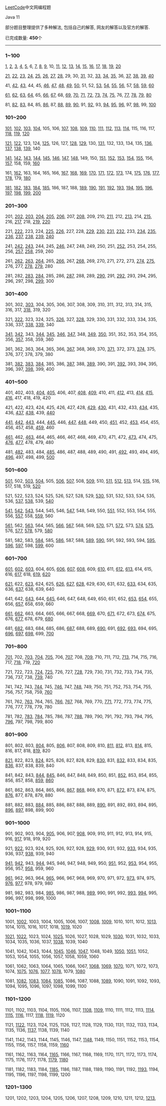 [LeetCode](https://leetcode-cn.com/problemset/all/)中文网编程题

Java 11

部分题目整理提供了多种解法, 包括自己的解答, 网友的解答以及官方的解答.

已完成数量: **450**个

---
### 1~100

[1](./src/S1_20/S1.java), [2](./src/S1_20/S2.java), [3](./src/S1_20/S3.java), [4](./src/S1_20/S4.java), [5](./src/S1_20/S5.java), 6, [7](./src/S1_20/S7.java), [8](./src/S1_20/S8.java), [9](./src/S1_20/S9.java), 10, [11](./src/S1_20/S11.java), [12](./src/S1_20/S12.java), [13](./src/S1_20/S13.java), [14](./src/S1_20/S14.java), [15](./src/S1_20/S15.java), [16](./src/S1_20/S16.java), [17](./src/S1_20/S17.java), [18](./src/S1_20/S18.java), [19](./src/S1_20/S19.java), [20](./src/S1_20/S20.java)

[21](./src/S21_40/S21.java), [22](./src/S21_40/S22.java), [23](./src/S21_40/S23.java), [24](./src/S21_40/S24.java), [25](./src/S21_40/S25.java), [26](./src/S21_40/S26.java), [27](./src/S21_40/S27.java), [28](./src/S21_40/S28.java), 29, 30, [31](./src/S21_40/S31.java), 32, [33](./src/S21_40/S33.java), [34](./src/S21_40/S34.java), [35](./src/S21_40/S35.java), 36, [37](./src/S21_40/S37.java), [38](./src/S21_40/S38.java), [39](./src/S21_40/S39.java), [40](./src/S21_40/S40.java)

41, [42](./src/S41_60/S42.java), [43](./src/S41_60/S43.java), 44, 45, [46](./src/S41_60/S46.java), [47](./src/S41_60/S47.java), [48](./src/S41_60/S48.java), [49](./src/S41_60/S49.java), [50](./src/S41_60/S50.java), 51, 52, [53](./src/S41_60/S53.java), [54](./src/S41_60/S54.java), [55](./src/S41_60/S55.java), [56](./src/S41_60/S56.java), 57, [58](./src/S41_60/S58.java), [59](./src/S41_60/S59.java), [60](./src/S41_60/S60.java)

[61](./src/S61_80/S61.java), [62](./src/S61_80/S62.java), [63](./src/S61_80/S63.java), [64](./src/S61_80/S64.java), 65, [66](./src/S61_80/S66.java), [67](./src/S61_80/S67.java), 68, [69](./src/S61_80/S69.java), [70](./src/S61_80/S70.java), [71](./src/S61_80/S71.java), [72](./src/S61_80/S72.java), [73](./src/S61_80/S73.java), [74](./src/S61_80/S74.java), [75](./src/S61_80/S75.java), 76, [77](./src/S61_80/S77.java), [78](./src/S61_80/S78.java), [79](./src/S61_80/S79.java), [80](./src/S61_80/S80.java)

81, [82](./src/S81_100/S82.java), [83](./src/S81_100/S83.java), 84, 85, [86](./src/S81_100/S86.java), 87, [88](./src/S81_100/S88.java), [89](./src/S81_100/S89.java), [90](./src/S81_100/S90.java), 91, [92](./src/S81_100/S92.java), 93, [94](./src/S81_100/S94.java), [95](./src/S81_100/S95.java), [96](./src/S81_100/S96.java), 97, [98](./src/S81_100/S98.java), 99, [100](./src/S81_100/S100.java)

### 101~200

[101](./src/S101_120/S101.java), [102](./src/S101_120/S102.java), [103](./src/S101_120/S103.java), [104](./src/S101_120/S104.java), 105, 106, [107](./src/S101_120/S107.java), [108](./src/S101_120/S108.java), [109](./src/S101_120/S109.java), [110](./src/S101_120/S110.java), [111](./src/S101_120/S111.java), [112](./src/S101_120/S112.java), [113](./src/S101_120/S113.java), [114](./src/S101_120/S114.java), 115, 116, 117, [118](./src/S101_120/S118.java), [119](./src/S101_120/S119.java), [120](./src/S101_120/S120.java)

[121](./src/S121_140/S121.java), [122](./src/S121_140/S122.java), 123, 124, [125](./src/S121_140/S125.java), 126, 127, [128](./src/S121_140/S128.java), [129](./src/S121_140/S129.java), 130, [131](./src/S121_140/S131.java), 132, 133, 134, 135, [136](./src/S121_140/S136.java), [137](./src/S121_140/S137.java), [138](./src/S121_140/S138.java), [139](./src/S121_140/S139.java), 140

[141](./src/S141_160/S141.java), [142](./src/S141_160/S142.java), [143](./src/S141_160/S143.java), [144](./src/S141_160/S144.java), [145](./src/S141_160/S145.java), [146](./src/S141_160/S146.java), [147](./src/S141_160/S147.java), [148](./src/S141_160/S148.java), 149, 150, [151](./src/S141_160/S151.java), [152](./src/S141_160/S152.java), [153](./src/S141_160/S153.java), [154](./src/S141_160/S154.java), [155](./src/S141_160/S155.java), 156, [157](./src/S141_160/S157.java), 158, 159, [160](./src/S141_160/S160.java)

161, [162](./src/S161_180/S162.java), 163, 164, 165, 166, [167](./src/S161_180/S167.java), [168](./src/S161_180/S168.java), [169](./src/S161_180/S169.java), [170](./src/S161_180/S170.java), [171](./src/S161_180/S171.java), [172](./src/S161_180/S172.java), [173](./src/S161_180/S173.java), 174, [175](./src/S161_180/S175.sql), [176](./src/S161_180/S176.sql), [177](./src/S161_180/S177.sql), [178](./src/S161_180/S178.sql), 179, [180](./src/S161_180/S180.sql)

[181](./src/S181_200/S181.sql), [182](./src/S181_200/S182.sql), [183](./src/S181_200/S183.sql), [184](./src/S181_200/S184.sql), [185](./src/S181_200/S185.sql), 186, 187, 188, [189](./src/S181_200/S189.java), [190](./src/S181_200/S190.java), [191](./src/S181_200/S191.java), [192](./src/S181_200/S192.sh), [193](./src/S181_200/S193.sh), [194](./src/S181_200/S194.sh), [195](./src/S181_200/S195.sh), [196](./src/S181_200/S196.sql), [197](./src/S181_200/S197.sql), [198](./src/S181_200/S198.java), [199](./src/S181_200/S199.java), [200](./src/S181_200/S200.java)

### 201~300

201, [202](./src/S201_220/S202.java), [203](./src/S201_220/S203.java), [204](./src/S201_220/S204.java), [205](./src/S201_220/S205.java), [206](./src/S201_220/S206.java), 207, [208](./src/S201_220/S208.java), 209, 210, [211](./src/S201_220/S211.java), 212, [213](./src/S201_220/S213.java), 214, [215](./src/S201_220/S215.java), 216, [217](./src/S201_220/S217.java), 218, [219](./src/S201_220/S219.java), [220](./src/S201_220/S220.java)

221, [222](./src/S221_240/S222.java), 223, 224, [225](./src/S221_240/S225.java), [226](./src/S221_240/S226.java), 227, 228, [229](./src/S221_240/S229.java), [230](./src/S221_240/S230.java), [231](./src/S221_240/S231.java), [232](./src/S221_240/S232.java), 233, [234](./src/S221_240/S234.java), [235](./src/S221_240/S235.java), [236](./src/S221_240/S236.java), [237](./src/S221_240/S237.java), [238](./src/S221_240/S238.java), [239](./src/S221_240/S239.java), [240](./src/S221_240/S240.java)

241, [242](./src/S241_260/S242.java), [243](./src/S241_260/S243.java), 244, 245, [246](./src/S241_260/S246.java), 247, 248, 249, 250, 251, [252](./src/S241_260/S252.java), 253, 254, 255, 256, [257](./src/S241_260/S257.java), [258](./src/S241_260/S258.java), 259, 260

261, [262](./src/S261_280/S262.sql), [263](./src/S261_280/S263.java), [264](./src/S261_280/S264.java), 265, [266](./src/S261_280/S266.java), 267, [268](./src/S261_280/S268.java), 269, 270, 271, 272, 273, [274](./src/S261_280/S274.java), [275](./src/S261_280/S275.java), 276, 277, [278](./src/S261_280/S278.java), [279](./src/S261_280/S279.java), 280

281, 282, [283](./src/S281_300/S283.java), [284](./src/S281_300/S284.java), 285, 286, [287](./src/S281_300/S287.java), 288, 289, [290](./src/S281_300/S290.java), 291, [292](./src/S281_300/S292.java), 293, 294, 295, 296, 297, 298, [299](./src/S281_300/S299.java), 300

### 301~400

301, 302, [303](./src/S301_320/S303.java), 304, 305, 306, 307, 308, 309, 310, 311, 312, 313, 314, 315, 316, 317, [318](./src/S301_320/S318.java), 319, 320

321, [322](./src/S321_340/S322.java), 323, 324, 325, [326](./src/S321_340/S326.java), 327, [328](./src/S321_340/S328.java), 329, 330, 331, 332, 333, 334, 335, 336, 337, [338](./src/S321_340/S338.java), [339](./src/S321_340/S339.java), 340

[341](./src/S341_360/S341.java), [342](./src/S341_360/S342.java), 343, [344](./src/S341_360/S344.java), [345](./src/S341_360/S345.java), [346](./src/S341_360/S346.java), [347](./src/S341_360/S347.java), 348, [349](./src/S341_360/S349.java), [350](./src/S341_360/S350.java), 351, 352, 353, 354, 355, 356, [357](./src/S341_360/S357.java), 358, 359, 360

361, 362, 363, 364, 365, 366, [367](./src/S361_380/S367.java), 368, 369, 370, [371](./src/S361_380/S371.java), 372, 373, [374](./src/S361_380/S374.java), 375, 376, 377, 378, 379, 380

381, [382](./src/S381_400/S382.java), [383](./src/S381_400/S383.java), [384](./src/S381_400/S384.java), 385, 386, [387](./src/S381_400/S387.java), 388, [389](./src/S381_400/S389.java), 390, 391, [392](./src/S381_400/S392.java), 393, 394, 395, 396, 397, [398](./src/S381_400/S398.java), 399, 400

### 401~500

401, 402, 403, [404](./src/S401_420/S404.java), [405](./src/S401_420/S405.java), 406, 407, [408](./src/S401_420/S408.java), [409](./src/S401_420/S409.java), 410, 411, [412](./src/S401_420/S412.java), 413, [414](./src/S401_420/S414.java), [415](./src/S401_420/S415.java), [416](./src/S401_420/S416.java), 417, 418, 419, 420

421, 422, 423, 424, 425, 426, 427, 428, [429](./src/S421_440/S429.java), [430](./src/S421_440/S430.java), 431, 432, 433, [434](./src/S421_440/S434.java), 435, 436, [437](./src/S421_440/S437.java), [438](./src/S421_440/S438.java), 439, [440](./src/S421_440/S440.java)

[441](./src/S441_460/S441.java), [442](./src/S441_460/S442.java), [443](./src/S441_460/S443.java), 444, [445](./src/S441_460/S445.java), 446, [447](./src/S441_460/S447.java), [448](./src/S441_460/S448.java), 449, 450, [451](./src/S441_460/S451.java), 452, [453](./src/S441_460/S453.java), 454, 455, 456, 457, 458, [459](./src/S441_460/S459.java), 460

[461](./src/S461_480/S461.java), 462, [463](./src/S461_480/S463.java), 464, 465, 466, 467, 468, 469, 470, 471, 472, [473](./src/S461_480/S473.java), 474, 475, [476](./src/S461_480/S476.java), [477](./src/S461_480/S477.java), 478, 479, 480

481, [482](./src/S481_500/S482.java), 483, 484, [485](./src/S481_500/S485.java), 486, 487, 488, 489, 490, 491, [492](./src/S481_500/S492.java), 493, 494, 495, [496](./src/S481_500/S496.java), 497, 498, 499, [500](./src/S481_500/S500.java)

### 501~600

[501](./src/S501_520/S501.java), 502, [503](./src/S501_520/S503.java), [504](./src/S501_520/S504.java), 505, [506](./src/S501_520/S506.java), [507](./src/S501_520/S507.java), 508, [509](./src/S501_520/S509.java), 510, [511](./src/S501_520/S511.sql), [512](./src/S501_520/S512.sql), [513](./src/S501_520/S513.java), 514, [515](./src/S501_520/S515.java), 516, 517, 518, 519, [520](./src/S501_520/S520.java)

521, 522, 523, 524, 525, 526, 527, 528, 529, [530](./src/S521_540/S530.java), 531, 532, 533, 534, 535, 536, [537](./src/S521_540/S537.java), [538](./src/S521_540/S538.java), 539, [540](./src/S521_540/S540.java)

[541](./src/S541_560/S541.java), [542](./src/S541_560/S542.java), [543](./src/S541_560/S543.java), 544, 545, 546, [547](./src/S541_560/S547.java), 548, 549, 550, [551](./src/S541_560/S551.java), 552, 553, 554, 555, 556, [557](./src/S541_560/S557.java), 558, [559](./src/S541_560/S559.java), 560

[561](./src/S561_580/S561.java), 562, [563](./src/S561_580/S563.java), 564, 565, [566](./src/S561_580/S566.java), [567](./src/S561_580/S567.java), 568, 569, [570](./src/S561_580/S570.sql), 571, [572](./src/S561_580/S572.java), 573, [574](./src/S561_580/S574.sql), [575](./src/S561_580/S575.java), 576, [577](./src/S561_580/S577.sql), [578](./src/S561_580/S578.sql), 579, [580](./src/S561_580/S580.sql)

581, 582, 583, [584](./src/S581_600/S584.sql), 585, [586](./src/S581_600/S586.sql), 587, 588, [589](./src/S581_600/S589.java), [590](./src/S581_600/S590.java), 591, 592, 593, 594, [595](./src/S581_600/S595.sql), [596](./src/S581_600/S596.sql), [597](./src/S581_600/S597.sql), 598, [599](./src/S581_600/S599.java), 600

### 601~700

[601](./src/S601_620/S601.sql), [602](./src/S601_620/S602.sql), [603](./src/S601_620/S603.sql), 604, 605, [606](./src/S601_620/S606.java), [607](./src/S601_620/S607.sql), [608](./src/S601_620/S608.sql), 609, [610](./src/S601_620/S610.sql), 611, [612](./src/S601_620/S612.sql), [613](./src/S601_620/S613.sql), 614, 615, 616, [617](./src/S601_620/S617.java), 618, [619](./src/S601_620/S619.sql), [620](./src/S601_620/S620.sql)

[621](./src/S621_640/S621.java), 622, [623](./src/S621_640/S623.java), 624, 625, [626](./src/S621_640/S626.sql), [627](./src/S621_640/S627.sql), [628](./src/S621_640/S628.java), 629, 630, 631, 632, [633](./src/S621_640/S633.java), 634, 635, 636, [637](./src/S621_640/S637.java), 638, 639, 640

641, 642, [643](./src/S641_660/S643.java), 644, [645](./src/S641_660/S645.java), 646, 647, 648, 649, 650, 651, 652, [653](./src/S641_660/S653.java), [654](./src/S641_660/S654.java), 655, 656, [657](./src/S641_660/S657.java), 658, 659, 660

[661](./src/S661_680/S661.java), [662](./src/S661_680/S662.java), 663, 664, 665, 666, 667, 668, [669](./src/S661_680/S669.java), 670, [671](./src/S661_680/S671.java), 672, 673, [674](./src/S661_680/S674.java), 675, 676, [677](./src/S661_680/S677.java), 678, 679, [680](./src/S661_680/S680.java)

681, [682](./src/S681_700/S682.java), 683, 684, 685, 686, [687](./src/S681_700/S687.java), 688, 689, [690](./src/S681_700/S690.java), 691, [692](./src/S681_700/S692.java), [693](./src/S681_700/S693.java), 694, 695, [696](./src/S681_700/S696.java), [697](./src/S681_700/S697.java), [698](./src/S681_700/S698.java), 699, [700](./src/S681_700/S700.java)

### 701~800

[701](./src/S701_720/S701.java), 702, [703](./src/S701_720/S703.java), [704](./src/S701_720/S704.java), [705](./src/S701_720/S705.java), 706, [707](./src/S701_720/S707.java), 708, [709](./src/S701_720/S709.java), 710, 711, 712, [713](./src/S701_720/S713.java), 714, 715, 716, 717, [718](./src/S701_720/S718.java), 719, [720](./src/S701_720/S720.java)

721, 722, 723, [724](./src/S721_740/S724.java), [725](./src/S721_740/S725.java), 726, 727, [728](./src/S721_740/S728.java), 729, 730, 731, 732, 733, 734, 735, 736, 737, 738, [739](./src/S721_740/S739.java), 740

741, 742, 743, [744](./src/S741_760/S744.java), 745, [746](./src/S741_760/S746.java), 747, [748](./src/S741_760/S748.java), 749, 750, 751, 752, 753, 754, 755, 756, 757, 758, 759, [760](./src/S741_760/S760.java)

761, 762, [763](./src/S761_780/S763.java), 764, 765, [766](./src/S761_780/S766.java), [767](./src/S761_780/S767.java), 768, 769, 770, [771](./src/S761_780/S771.java), 772, 773, 774, 775, 776, 777, 778, 779, 780

781, 782, [783](./src/S781_800/S783.java), [784](./src/S781_800/S784.java), 785, 786, 787, [788](./src/S781_800/S788.java), 789, 790, 791, 792, 793, 794, 795, [796](./src/S781_800/S796.java), 797, 798, 799, 800

### 801~900

801, 802, 803, [804](./src/S801_820/S804.java), 805, [806](./src/S801_820/S806.java), 807, 808, 809, 810, [811](./src/S801_820/S811.java), [812](./src/S801_820/S812.java), 813, [814](./src/S801_820/S814.java), 815, 816, 817, 818, [819](./src/S801_820/S819.java), 820

[821](./src/S821_840/S821.java), 822, 823, [824](./src/S821_840/S824.java), 825, 826, 827, 828, 829, [830](./src/S821_840/S830.java), 831, [832](./src/S821_840/S832.java), 833, 834, 835, [836](./src/S821_840/S836.java), 837, 838, 839, 840

841, 842, 843, [844](./src/S841_860/S844.java), [845](./src/S841_860/S845.java), 846, 847, 848, 849, 850, 851, [852](./src/S841_860/S852.java), 853, 854, 855, 856, 857, 858, [859](./src/S841_860/S859.java), [860](./src/S841_860/S860.java)

861, 862, 863, 864, 865, 866, [867](./src/S861_880/S867.java), [868](./src/S861_880/S868.java), 869, 870, 871, [872](./src/S861_880/S872.java), 873, 874, 875, [876](./src/S861_880/S876.java), 877, 878, 879, 880

881, 882, 883, [884](./src/S881_900/S884.java), 885, 886, 887, 888, 889, [890](./src/S881_900/S890.java), 891, 892, 893, 894, 895, [896](./src/S881_900/S896.java), [897](./src/S881_900/S897.java), 898, 899, 900

### 901~1000

901, 902, 903, 904, [905](./src/S901_920/S905.java), 906, 907, [908](./src/S901_920/S908.java), 909, 910, 911, 912, 913, 914, 915, 916, [917](./src/S901_920/S917.java), 918, 919, 920

921, [922](./src/S921_940/S922.java), 923, 924, 925, 926, 927, 928, [929](./src/S921_940/S929.java), 930, 931, 932, [933](./src/S921_940/S933.java), 934, 935, 936, 937, [938](./src/S921_940/S938.java), 939, 940

[941](./src/S941_960/S941.java), [942](./src/S941_960/S942.java), 943, [944](./src/S941_960/S944.java), 945, 946, 947, 948, 949, 950, [951](./src/S941_960/S951.java), 952, [953](./src/S941_960/S953.java), 954, 955, 956, 957, [958](./src/S941_960/S958.java), 959, 960

[961](./src/S961_980/S961.java), 962, 963, 964, [965](./src/S961_980/S965.java), 966, 967, 968, 969, 970, 971, 972, [973](./src/S961_980/S973.java), 974, 975, [976](./src/S961_980/S976.java), [977](./src/S961_980/S977.java), 978, 979, 980

981, 982, 983, 984, [985](./src/S981_1000/S985.java), 986, 987, 988, [989](./src/S981_1000/S989.java), 990, 991, 992, [993](./src/S981_1000/S993.java), [994](./src/S981_1000/S994.java), 995, 996, 997, 998, 999, 1000

### 1001~1100

1001, [1002](./src/S1001_1020/S1002.java), 1003, 1004, 1005, 1006, 1007, [1008](./src/S1001_1020/S1008.java), [1009](./src/S1001_1020/S1009.java), 1010, 1011, 1012, [1013](./src/S1001_1020/S1013.java), 1014, 1015, 1016, 1017, 1018, [1019](./src/S1001_1020/S1019.java), 1020

[1021](./src/S1021_1040/S1021.java), [1022](./src/S1021_1040/S1022.java), 1023, 1024, [1025](./src/S1021_1040/S1025.java), 1026, 1027, 1028, 1029, [1030](./src/S1021_1040/S1030.java), 1031, 1032, 1033, 1034, 1035, 1036, 1037, [1038](./src/S1021_1040/S1038.java), 1039, 1040

1041, 1042, 1043, 1044, [1045](./src/S1041_1060/S1045.sql), [1046](./src/S1041_1060/S1046.java), [1047](./src/S1041_1060/S1047.java), 1048, 1049, [1050](./src/S1041_1060/S1050.sql), [1051](./src/S1041_1060/S1051.java), 1052, 1053, 1054, 1055, 1056, 1057, 1058, 1059, 1060

1061, 1062, 1063, 1064, 1065, 1066, 1067, [1068](./src/S1061_1080/S1068.sql), [1069](./src/S1061_1080/S1069.sql), [1070](./src/S1061_1080/S1070.sql), 1071, 1072, 1073, 1074, [1075](./src/S1061_1080/S1075.sql), [1076](./src/S1061_1080/S1076.sql), [1077](./src/S1061_1080/S1077.sql), [1078](./src/S1061_1080/S1078.java), 1079, [1080](./src/S1061_1080/S1080.java)

1081, [1082](./src/S1081_1100/S1082.sql), [1083](./src/S1081_1100/S1083.sql), [1084](./src/S1081_1100/S1084.sql), [1085](./src/S1081_1100/S1085.java), 1086, 1087, 1088, [1089](./src/S1081_1100/S1089.java), 1090, 1091, 1092, 1093, 1094, 1095, 1096, 1097, 1098, 1099, 1100

### 1101~1200

1101, 1102, 1103, 1104, 1105, 1106, 1107, [1108](./src/S1101_1120/S1108.java), [1109](./src/S1101_1120/S1109.java), 1110, 1111, 1112, 1113, [1114](./src/S1101_1120/S1114.java), [1115](./src/S1101_1120/S1115.java), [1116](./src/S1101_1120/S1116.java), 1117, [1118](./src/S1101_1120/S1118.java), [1119](./src/S1101_1120/S1119.java), 1120

1121, [1122](./src/S1121_1140/S1122.java), 1123, 1124, 1125, 1126, 1127, 1128, 1129, 1130, 1131, 1132, 1133, 1134, 1135, 1136, [1137](./src/S1121_1140/S1137.java), 1138, 1139, 1140

1141, 1142, 1143, 1144, 1145, 1146, 1147, [1148](./src/S1141_1160/S1148.sql), 1149, 1150, 1151, 1152, 1153, 1154, 1155, 1156, 1157, 1158, 1159, [1160](./src/S1141_1160/S1160.java)

1161, 1162, 1163, 1164, [1165](./src/S1161_1180/S1165.java), 1166, 1167, 1168, 1169, 1170, 1171, 1172, 1173, 1174, 1175, 1176, 1177, 1178, [1179](./src/S1161_1180/S1179.sql), [1180](./src/S1161_1180/S1180.java)

1181, 1182, 1183, 1184, [1185](./src/S1181_1200/S1185.java), 1186, 1187, 1188, 1189, 1190, 1191, 1192, [1193](./src/S1181_1200/S1193.sql), 1194, 1195, 1196, 1197, 1198, 1199, 1200

### 1201~1300

1201, 1202, 1203, 1204, 1205, 1206, 1207, 1208, 1209, 1210, 1211, 1212, [1213](./src/S1201_1220/S1213.java), 